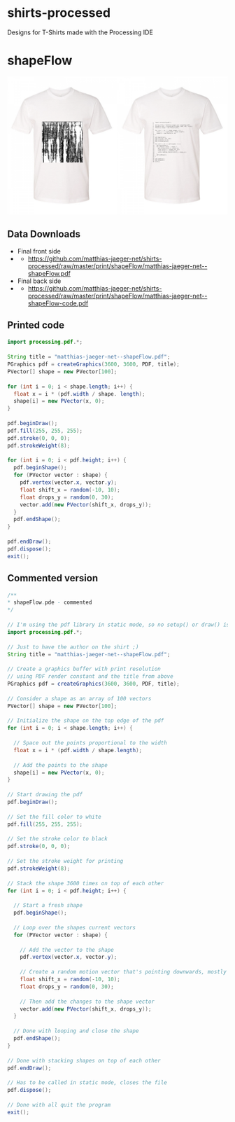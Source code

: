 # shirts-processed
Designs for T-Shirts made with the Processing IDE

# shapeFlow 
![shapeFlow](shapeFlow-mockup.png)

## Data Downloads
- Final front side
- - https://github.com/matthias-jaeger-net/shirts-processed/raw/master/print/shapeFlow/matthias-jaeger-net--shapeFlow.pdf
- Final back side
- - https://github.com/matthias-jaeger-net/shirts-processed/raw/master/print/shapeFlow/matthias-jaeger-net--shapeFlow-code.pdf

## Printed code
```java
import processing.pdf.*;

String title = "matthias-jaeger-net--shapeFlow.pdf";
PGraphics pdf = createGraphics(3600, 3600, PDF, title);
PVector[] shape = new PVector[100];

for (int i = 0; i < shape.length; i++) {
  float x = i * (pdf.width / shape. length);
  shape[i] = new PVector(x, 0);
}

pdf.beginDraw();
pdf.fill(255, 255, 255);
pdf.stroke(0, 0, 0);
pdf.strokeWeight(8);

for (int i = 0; i < pdf.height; i++) {
  pdf.beginShape();
  for (PVector vector : shape) {
    pdf.vertex(vector.x, vector.y);
    float shift_x = random(-10, 10);
    float drops_y = random(0, 30);
    vector.add(new PVector(shift_x, drops_y));
  }
  pdf.endShape();
}

pdf.endDraw();
pdf.dispose();
exit();
```

## Commented version
```java
/** 
* shapeFlow.pde - commented
*/

// I'm using the pdf library in static mode, so no setup() or draw() is defined
import processing.pdf.*;

// Just to have the author on the shirt ;)
String title = "matthias-jaeger-net--shapeFlow.pdf";

// Create a graphics buffer with print resolution  
// using PDF render constant and the title from above
PGraphics pdf = createGraphics(3600, 3600, PDF, title);

// Consider a shape as an array of 100 vectors
PVector[] shape = new PVector[100];

// Initialize the shape on the top edge of the pdf 
for (int i = 0; i < shape.length; i++) {

  // Space out the points proportional to the width
  float x = i * (pdf.width / shape.length);

  // Add the points to the shape
  shape[i] = new PVector(x, 0);
}

// Start drawing the pdf
pdf.beginDraw();

// Set the fill color to white
pdf.fill(255, 255, 255);

// Set the stroke color to black 
pdf.stroke(0, 0, 0);

// Set the stroke weight for printing 
pdf.strokeWeight(8);

// Stack the shape 3600 times on top of each other 
for (int i = 0; i < pdf.height; i++) {
  
  // Start a fresh shape
  pdf.beginShape();
  
  // Loop over the shapes current vectors
  for (PVector vector : shape) {
    
    // Add the vector to the shape 
    pdf.vertex(vector.x, vector.y);
    
    // Create a random motion vector that's pointing downwards, mostly
    float shift_x = random(-10, 10);
    float drops_y = random(0, 30);
    
    // Then add the changes to the shape vector 
    vector.add(new PVector(shift_x, drops_y));
  }
  
  // Done with looping and close the shape
  pdf.endShape();
}

// Done with stacking shapes on top of each other
pdf.endDraw();

// Has to be called in static mode, closes the file
pdf.dispose();

// Done with all quit the program
exit();
```
